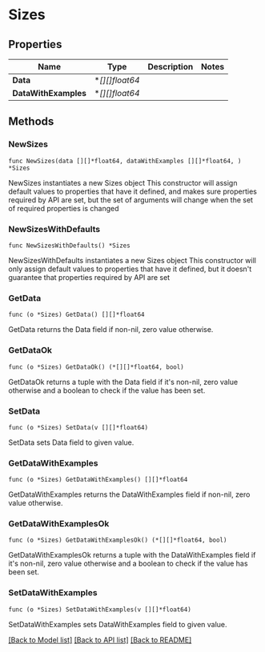 # Sizes

## Properties

Name | Type | Description | Notes
------------ | ------------- | ------------- | -------------
**Data** | **[][]*float64** |  | 
**DataWithExamples** | **[][]*float64** |  | 

## Methods

### NewSizes

`func NewSizes(data [][]*float64, dataWithExamples [][]*float64, ) *Sizes`

NewSizes instantiates a new Sizes object
This constructor will assign default values to properties that have it defined,
and makes sure properties required by API are set, but the set of arguments
will change when the set of required properties is changed

### NewSizesWithDefaults

`func NewSizesWithDefaults() *Sizes`

NewSizesWithDefaults instantiates a new Sizes object
This constructor will only assign default values to properties that have it defined,
but it doesn't guarantee that properties required by API are set

### GetData

`func (o *Sizes) GetData() [][]*float64`

GetData returns the Data field if non-nil, zero value otherwise.

### GetDataOk

`func (o *Sizes) GetDataOk() (*[][]*float64, bool)`

GetDataOk returns a tuple with the Data field if it's non-nil, zero value otherwise
and a boolean to check if the value has been set.

### SetData

`func (o *Sizes) SetData(v [][]*float64)`

SetData sets Data field to given value.


### GetDataWithExamples

`func (o *Sizes) GetDataWithExamples() [][]*float64`

GetDataWithExamples returns the DataWithExamples field if non-nil, zero value otherwise.

### GetDataWithExamplesOk

`func (o *Sizes) GetDataWithExamplesOk() (*[][]*float64, bool)`

GetDataWithExamplesOk returns a tuple with the DataWithExamples field if it's non-nil, zero value otherwise
and a boolean to check if the value has been set.

### SetDataWithExamples

`func (o *Sizes) SetDataWithExamples(v [][]*float64)`

SetDataWithExamples sets DataWithExamples field to given value.



[[Back to Model list]](../README.md#documentation-for-models) [[Back to API list]](../README.md#documentation-for-api-endpoints) [[Back to README]](../README.md)


